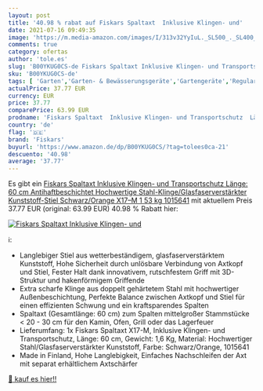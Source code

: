 ```yaml
---
layout: post
title: '40.98 % rabat auf Fiskars Spaltaxt  Inklusive Klingen- und'
date: 2021-07-16 09:49:35
image: 'https://m.media-amazon.com/images/I/313v32YyIuL._SL500_._SL400_.jpg'
comments: true
category: ofertas
author: 'tole.es'
slug: 'B00YKUG0CS-de Fiskars Spaltaxt Inklusive Klingen- und Transportschutz...'
sku: 'B00YKUG0CS-de'
tags: [ 'Garten','Garten- & Bewässerungsgeräte','Gartengeräte','Regular Stores','Shops','fiskars','Äxte', ]
actualPrice: 37.77 EUR
currency: EUR
price: 37.77
comparePrice: 63.99 EUR
prodname: 'Fiskars Spaltaxt  Inklusive Klingen- und Transportschutz  Länge: 60 cm  Antihaftbeschichtet  Hochwertige Stahl-Klinge/Glasfaserverstärkter Kunststoff-Stiel  Schwarz/Orange  X17–M  1 53 kg  1015641'
country: 'de'
flag: '🇩🇪'
brand: 'Fiskars'
buyurl: 'https://www.amazon.de/dp/B00YKUG0CS/?tag=tolees0ca-21'
descuento: '40.98'
average: '37.77'
---
```


Es gibt ein [Fiskars Spaltaxt  Inklusive Klingen- und Transportschutz  Länge: 60 cm  Antihaftbeschichtet  Hochwertige Stahl-Klinge/Glasfaserverstärkter Kunststoff-Stiel  Schwarz/Orange  X17–M  1 53 kg  1015641](https://www.amazon.de/dp/B00YKUG0CS/?tag=tolees0ca-21) mit aktuellem Preis 37.77 EUR (original: 63.99 EUR) 40.98 % Rabatt hier:

[![Fiskars Spaltaxt  Inklusive Klingen- und](https://m.media-amazon.com/images/I/313v32YyIuL._SL500_._SL400_.jpg)](https://www.amazon.de/dp/B00YKUG0CS/?tag=tolees0ca-21)

ℹ️:

- Langlebiger Stiel aus wetterbeständigem, glasfaserverstärktem Kunststoff, Hohe Sicherheit durch unlösbare Verbindung von Axtkopf und Stiel, Fester Halt dank innovativem, rutschfestem Griff mit 3D-Struktur und hakenförmigem Griffende
- Extra scharfe Klinge aus doppelt gehärtetem Stahl mit hochwertiger Außenbeschichtung, Perfekte Balance zwischen Axtkopf und Stiel für einen effizienten Schwung und ein kraftsparendes Spalten
- Spaltaxt (Gesamtlänge: 60 cm) zum Spalten mittelgroßer Stammstücke < 20 - 30 cm für den Kamin, Ofen, Grill oder das Lagerfeuer
- Lieferumfang: 1x Fiskars Spaltaxt X17-M, Inklusive Klingen- und Transportschutz, Länge: 60 cm, Gewicht: 1,6 Kg, Material: Hochwertiger Stahl/Glasfaserverstärkter Kunststoff, Farbe: Schwarz/Orange, 1015641
- Made in Finland, Hohe Langlebigkeit, Einfaches Nachschleifen der Axt mit separat erhältlichem Axtschärfer

[🛒 kauf es hier!!](https://www.amazon.de/dp/B00YKUG0CS/?tag=tolees0ca-21)

